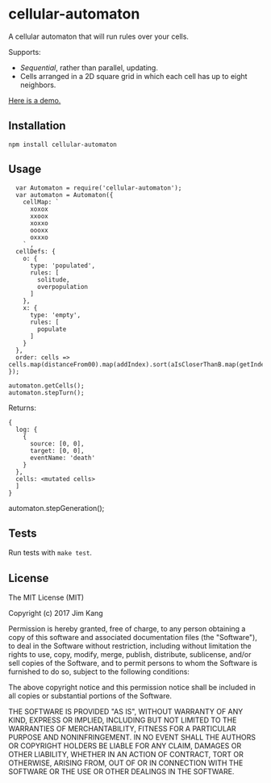 cellular-automaton
==================

A cellular automaton that will run rules over your cells.

Supports:

- *Sequential*, rather than parallel, updating.
- Cells arranged in a 2D square grid in which each cell has up to eight neighbors.

[Here is a demo.](http://jimkang.com/cellular-automaton/demo)

Installation
------------

    npm install cellular-automaton

Usage
-----

      var Automaton = require('cellular-automaton');
      var automaton = Automaton({
        cellMap: `
          xoxox
          xxoox
          xoxxo
          oooxx
          oxxxo
        ` ,
      cellDefs: {
        o: {
          type: 'populated',
          rules: [
            solitude,
            overpopulation
          ]
        },
        x: {
          type: 'empty',
          rules: [
            populate
          ]
        }
      },
      order: cells => cells.map(distanceFrom00).map(addIndex).sort(aIsCloserThanB.map(getIndex))
    });

    automaton.getCells();
    automaton.stepTurn();

Returns:

    {
      log: {
        {
          source: [0, 0],
          target: [0, 0],
          eventName: 'death'
        }
      },
      cells: <mutated cells>
      ]
    }

  automaton.stepGeneration();

Tests
-----

Run tests with `make test`.

License
-------

The MIT License (MIT)

Copyright (c) 2017 Jim Kang

Permission is hereby granted, free of charge, to any person obtaining a copy
of this software and associated documentation files (the "Software"), to deal
in the Software without restriction, including without limitation the rights
to use, copy, modify, merge, publish, distribute, sublicense, and/or sell
copies of the Software, and to permit persons to whom the Software is
furnished to do so, subject to the following conditions:

The above copyright notice and this permission notice shall be included in
all copies or substantial portions of the Software.

THE SOFTWARE IS PROVIDED "AS IS", WITHOUT WARRANTY OF ANY KIND, EXPRESS OR
IMPLIED, INCLUDING BUT NOT LIMITED TO THE WARRANTIES OF MERCHANTABILITY,
FITNESS FOR A PARTICULAR PURPOSE AND NONINFRINGEMENT. IN NO EVENT SHALL THE
AUTHORS OR COPYRIGHT HOLDERS BE LIABLE FOR ANY CLAIM, DAMAGES OR OTHER
LIABILITY, WHETHER IN AN ACTION OF CONTRACT, TORT OR OTHERWISE, ARISING FROM,
OUT OF OR IN CONNECTION WITH THE SOFTWARE OR THE USE OR OTHER DEALINGS IN
THE SOFTWARE.
